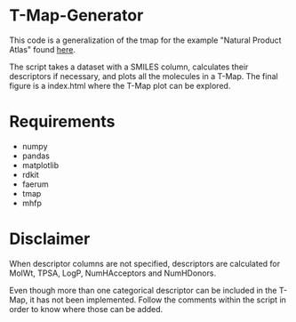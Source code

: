 # T-Map-Generator
This code is a generalization of the tmap for the example "Natural Product Atlas" found [here](https://tmap.gdb.tools/#ex-npa).

The script takes a dataset with a SMILES column, calculates their descriptors if necessary, and plots all the molecules in a T-Map. 
The final figure is a index.html where the T-Map plot can be explored. 

# Requirements 
- numpy
- pandas
- matplotlib
- rdkit
- faerum
- tmap
- mhfp

# Disclaimer
When descriptor columns are not specified, descriptors are calculated for MolWt, TPSA, LogP, NumHAcceptors and NumHDonors. 

Even though more than one categorical descriptor can be included in the T-Map, it has not been implemented. Follow the comments within the script in order to know where those can be added. 
